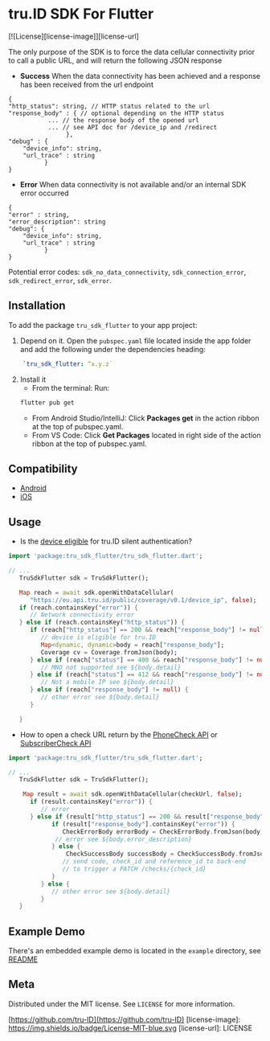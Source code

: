 # tru.ID SDK For Flutter
[![License][license-image]][license-url]

The only purpose of the SDK is to force the data cellular connectivity prior to call a public URL, and will return the following JSON response

* **Success**
When the data connectivity has been achieved and a response has been received from the url endpoint
```
{
"http_status": string, // HTTP status related to the url
"response_body" : { // optional depending on the HTTP status
           ... // the response body of the opened url 
           ... // see API doc for /device_ip and /redirect
                },
"debug" : {
    "device_info": string, 
    "url_trace" : string
          }
}
```

* **Error** 
When data connectivity is not available and/or an internal SDK error occurred

```
{
"error" : string,
"error_description": string
"debug": {
    "device_info": string,
    "url_trace" : string
          }
}
```
Potential error codes: `sdk_no_data_connectivity`, `sdk_connection_error`, `sdk_redirect_error`, `sdk_error`.


## Installation

To add the package `tru_sdk_flutter` to your app project:

1. Depend on it. Open the `pubspec.yaml` file located inside the app folder and add the following under the dependencies heading:

```yaml
	`tru_sdk_flutter: ^x.y.z`
```

2. Install it
   - From the terminal: Run:
   ```bash
   flutter pub get
   ```
   - From Android Studio/IntelliJ: Click **Packages get** in the action ribbon at the top of pubspec.yaml.
   - From VS Code: Click **Get Packages** located in right side of the action ribbon at the top of pubspec.yaml.

## Compatibility

- [Android](../tru-sdk-android#compatibility)
- [iOS](../tru-sdk-ios#compatibility)


## Usage

* Is the [device eligible](https://developer.tru.id/docs/reference/utils#tag/coverage/operation/get-public-coverage-by-device-ip) for tru.ID silent authentication?

```dart
import 'package:tru_sdk_flutter/tru_sdk_flutter.dart';

// ...
   TruSdkFlutter sdk = TruSdkFlutter();

   Map reach = await sdk.openWithDataCellular(
      "https://eu.api.tru.id/public/coverage/v0.1/device_ip", false);
   if (reach.containsKey("error")) {
      // Network connectivity error
   } else if (reach.containsKey("http_status")) {
      if (reach["http_status"] == 200 && reach["response_body"] != null) {
         // device is eligible for tru.ID
         Map<dynamic, dynamic>body = reach["response_body"];
         Coverage cv = Coverage.fromJson(body);
      } else if (reach["status"] == 400 && reach["response_body"] != null) {
         // MNO not supported see ${body.detail}
      } else if (reach["status"] == 412 && reach["response_body"] != null) {
         // Not a mobile IP see ${body.detail}
      } else if (reach["response_body"] != null) {
         // other error see ${body.detail}
      }

   }

```

* How to open a check URL return by the [PhoneCheck API](https://developer.tru.id/docs/phone-check) or [SubscriberCheck API](https://developer.tru.id/docs/subscriber-check)
```dart
import 'package:tru_sdk_flutter/tru_sdk_flutter.dart';

// ...
   TruSdkFlutter sdk = TruSdkFlutter();

    Map result = await sdk.openWithDataCellular(checkUrl, false);
      if (result.containsKey("error")) {
         // error
      } else if (result["http_status"] == 200 && result["response_body"] != null) {
            if (result["response_body"].containsKey("error")) {
               CheckErrorBody errorBody = CheckErrorBody.fromJson(body);
             // error see ${body.error_description}
            } else {
                CheckSuccessBody successBody = CheckSuccessBody.fromJson(body);
               // send code, check_id and reference_id to back-end
               // to trigger a PATCH /checks/{check_id}
            }
         } else {
            // other error see ${body.detail}
         }
   }

```

## Example Demo

There's an embedded example demo is located in the `example` directory, see [README](./example/README.md)


## Meta

Distributed under the MIT license. See `LICENSE` for more information.

[https://github.com/tru-ID](https://github.com/tru-ID)
[license-image]: https://img.shields.io/badge/License-MIT-blue.svg
[license-url]: LICENSE
